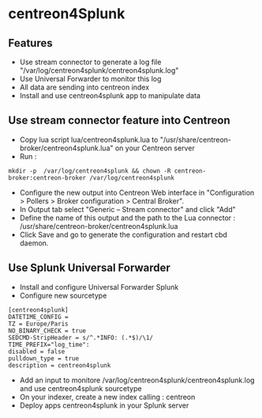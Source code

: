 # centreon4Splunk
## Features
* Use stream connector to generate a log file "/var/log/centreon4splunk/centreon4splunk.log"
* Use Universal Forwarder to monitor this log
* All data are sending into centreon index
* Install and use centreon4splunk app to manipulate data

## Use stream connector feature into Centreon
* Copy lua script lua/centreon4splunk.lua to "/usr/share/centreon-broker/centreon4splunk.lua" on your Centreon server
* Run :
```
mkdir -p  /var/log/centreon4splunk && chown -R centreon-broker:centreon-broker /var/log/centreon4splunk
```
* Configure the new output into Centreon Web interface in "Configuration > Pollers > Broker configuration > Central Broker". 
* In Output tab select "Generic – Stream connector" and click "Add"
* Define the name of this output and the path to the Lua connector : /usr/share/centreon-broker/centreon4splunk.lua
* Click Save and go to generate the configuration and restart cbd daemon.


## Use Splunk Universal Forwarder
* Install and configure Universal Forwarder Splunk
*  Configure new sourcetype
```
[centreon4splunk]
DATETIME_CONFIG =
TZ = Europe/Paris
NO_BINARY_CHECK = true
SEDCMD-StripHeader = s/^.*INFO: (.*$)/\1/
TIME_PREFIX="log_time":
disabled = false
pulldown_type = true
description = centreon4splunk
```
* Add an input to monitore /var/log/centreon4splunk/centreon4splunk.log and use centreon4splunk sourcetype
* On your indexer, create a new index calling : centreon
* Deploy apps centreon4splunk in your Splunk server 
